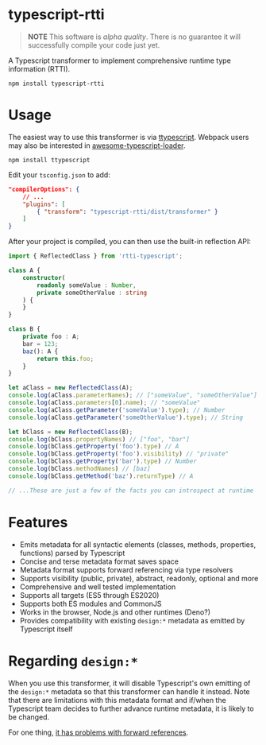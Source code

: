 # typescript-rtti

> **NOTE**
> This software is _alpha quality_. There is no guarantee it will successfully compile your code just yet.

A Typescript transformer to implement comprehensive runtime type information (RTTI).

```
npm install typescript-rtti
```

# Usage

The easiest way to use this transformer is via [ttypescript](https://github.com/cevek/ttypescript).
Webpack users may also be interested in [awesome-typescript-loader](https://github.com/s-panferov/awesome-typescript-loader).

```
npm install ttypescript
```

Edit your `tsconfig.json` to add:

```json
"compilerOptions": {
    // ...
    "plugins": [
        { "transform": "typescript-rtti/dist/transformer" }
    ]
}
```

After your project is compiled, you can then use the built-in reflection API:

```typescript
import { ReflectedClass } from 'rtti-typescript';

class A {
    constructor(
        readonly someValue : Number,
        private someOtherValue : string
    ) {
    }
}

class B {
    private foo : A;
    bar = 123;
    baz(): A {
        return this.foo;
    }
}

let aClass = new ReflectedClass(A);
console.log(aClass.parameterNames); // ["someValue", "someOtherValue"]
console.log(aClass.parameters[0].name); // "someValue"
console.log(aClass.getParameter('someValue').type); // Number
console.log(aClass.getParameter('someOtherValue').type); // String

let bClass = new ReflectedClass(B);
console.log(bClass.propertyNames) // ["foo", "bar"]
console.log(bClass.getProperty('foo').type) // A
console.log(bClass.getProperty('foo').visibility) // "private"
console.log(bClass.getProperty('bar').type) // Number
console.log(bClass.methodNames) // [baz]
console.log(bClass.getMethod('baz').returnType) // A

// ...These are just a few of the facts you can introspect at runtime
```

# Features

- Emits metadata for all syntactic elements (classes, methods, properties, functions) parsed by Typescript
- Concise and terse metadata format saves space
- Metadata format supports forward referencing via type resolvers
- Supports visibility (public, private), abstract, readonly, optional and more
- Comprehensive and well tested implementation
- Supports all targets (ES5 through ES2020)
- Supports both ES modules and CommonJS
- Works in the browser, Node.js and other runtimes (Deno?)
- Provides compatibility with existing `design:*` metadata as emitted by Typescript itself

# Regarding `design:*`

When you use this transformer, it will disable Typescript's own emitting of the `design:*` metadata so that this 
transformer can handle it instead. Note that there are limitations with this metadata format and if/when the Typescript
team decides to further advance runtime metadata, it is likely to be changed. 

For one thing, [it has problems with forward references](https://github.com/microsoft/TypeScript/issues/27519).